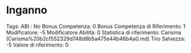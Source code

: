 # Inganno

Tags: ABI
: No
Bonus Competenza: 0
Bonus Competenza di Riferimento: 1
Modificatore: -5
Modificatore  Abilità: 0
Statistica di riferimento: Carisma (Carisma%20b2cf552329d748d8b5a475e44b46b4a0.md)
Tiro Salvezza: -5
Valore di riferimento: 0